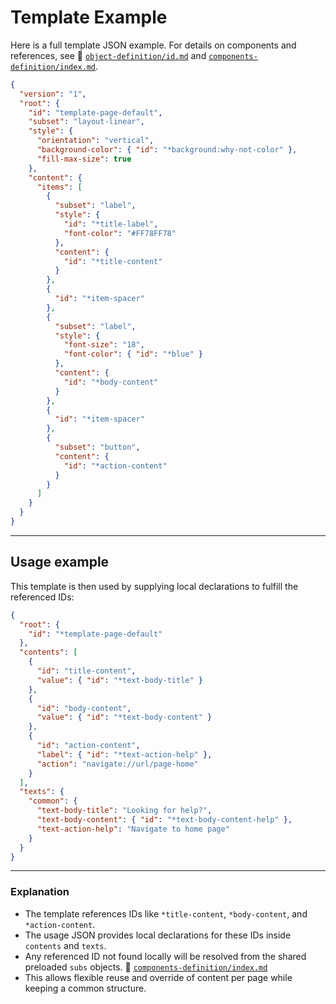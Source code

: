 # Template Example

Here is a full template JSON example. For details on components and references, see 📖 [`object-definition/id.md`](../object-definition/id.md) and [`components-definition/index.md`](../components-definition/index.md).

```json
{
  "version": "1",
  "root": {
    "id": "template-page-default",
    "subset": "layout-linear",
    "style": {
      "orientation": "vertical",
      "background-color": { "id": "*background:why-not-color" },
      "fill-max-size": true
    },
    "content": {
      "items": [
        {
          "subset": "label",
          "style": {
            "id": "*title-label",
            "font-color": "#FF78FF78"
          },
          "content": {
            "id": "*title-content"
          }
        },
        {
          "id": "*item-spacer"
        },
        {
          "subset": "label",
          "style": {
            "font-size": "18",
            "font-color": { "id": "*blue" }
          },
          "content": {
            "id": "*body-content"
          }
        },
        {
          "id": "*item-spacer"
        },
        {
          "subset": "button",
          "content": {
            "id": "*action-content"
          }
        }
      ]
    }
  }
}
```

---

## Usage example

This template is then used by supplying local declarations to fulfill the referenced IDs:

```json
{
  "root": {
    "id": "*template-page-default"
  },
  "contents": [
    {
      "id": "title-content",
      "value": { "id": "*text-body-title" }
    },
    {
      "id": "body-content",
      "value": { "id": "*text-body-content" }
    },
    {
      "id": "action-content",
      "label": { "id": "*text-action-help" },
      "action": "navigate://url/page-home"
    }
  ],
  "texts": {
    "common": {
      "text-body-title": "Looking for help?",
      "text-body-content": { "id": "*text-body-content-help" },
      "text-action-help": "Navigate to home page"
    }
  }
}
```

---

### Explanation

- The template references IDs like `*title-content`, `*body-content`, and `*action-content`.
- The usage JSON provides local declarations for these IDs inside `contents` and `texts`.
- Any referenced ID not found locally will be resolved from the shared preloaded `subs` objects. 📖 [`components-definition/index.md`](subs.md)
- This allows flexible reuse and override of content per page while keeping a common structure.

